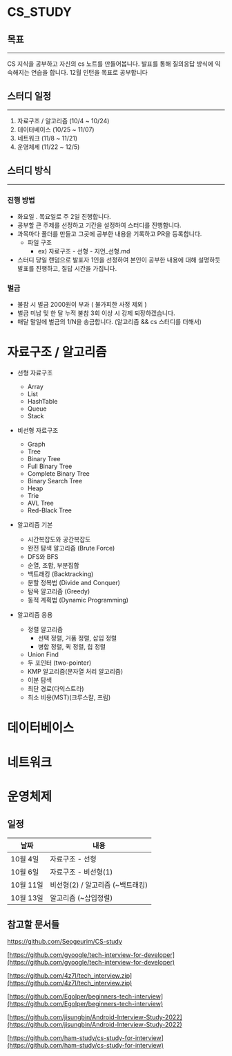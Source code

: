 # CS_STUDY
## 목표
---
CS 지식을 공부하고 자신의 cs 노트를 만들어봅니다.
발표를 통해 질의응답 방식에 익숙해지는 연습을 합니다.
12월 인턴을 목표로 공부합니다


## 스터디 일정
---

1. 자료구조 / 알고리즘 (10/4 ~ 10/24)
3. 데이터베이스 (10/25 ~ 11/07)
4. 네트워크 (11/8 ~ 11/21)
5. 운영체제 (11/22 ~ 12/5)

## 스터디 방식

---

### 진행 방법
- 화요일 . 목요일로 주 2일 진행합니다.
- 공부할 큰 주제를 선정하고 기간을 설정하여 스터디를 진행합니다.
- 과목마다 폴더를 만들고 그곳에 공부한 내용을 기록하고 PR을 등록합니다.
  - 파일 구조
    - ex) 자료구조 - 선형 - 지언_선형.md
- 스터디 당일 랜덤으로 발표자 1인을 선정하여 본인이 공부한 내용에 대해 설명하듯 발표를 진행하고, 질답 시간을 가집니다.

### 벌금
- 불참 시 벌금 2000원이 부과 ( 불가피한 사정 제외 )
- 벌금 미납 및 한 달 누적 불참 3회 이상 시 강제 퇴장하겠습니다.
- 매달 말일에 벌금의 1/N을 송금합니다. (알고리즘 && cs 스터디를 더해서)



# 자료구조 / 알고리즘
- 선형 자료구조
    - Array
    - List
    - HashTable
    - Queue
    - Stack
- 비선형 자료구조
  - Graph
  - Tree
  - Binary Tree
  - Full Binary Tree
  - Complete Binary Tree
  - Binary Search Tree
  - Heap
  - Trie
  - AVL Tree
  - Red-Black Tree

- 알고리즘 기본
  - 시간복잡도와 공간복잡도
  - 완전 탐색 알고리즘 (Brute Force)
  - DFS와 BFS
  - 순열, 조합, 부분집합
  - 백트래킹 (Backtracking)
  - 분할 정복법 (Divide and Conquer)
  - 탐욕 알고리즘 (Greedy)
  - 동적 계획법 (Dynamic Programming)

- 알고리즘 응용
  - 정렬 알고리즘
    - 선택 정렬, 거품 정렬, 삽입 정렬
    - 병합 정렬, 퀵 정렬, 힙 정렬
  - Union Find
  - 두 포인터 (two-pointer)
  - KMP 알고리즘(문자열 처리 알고리즘)
  - 이분 탐색
  - 최단 경로(다익스트라)
  - 최소 비용(MST)(크루스칼, 프림)


# 데이터베이스

# 네트워크

# 운영체제


## 일정

|날짜|내용|
|------|---|
|10월 4일|자료구조 - 선형|
|10월 6일|자료구조 - 비선형(1)|
|10월 11일|비선형(2) / 알고리즘 (~백트래킹)|
|10월 13일|알고리즘 (~삽입정렬)|



## 참고할 문서들

https://github.com/Seogeurim/CS-study

[https://github.com/gyoogle/tech-interview-for-developer](https://github.com/gyoogle/tech-interview-for-developer)

[https://github.com/4z7l/tech_interview.zip](https://github.com/4z7l/tech_interview.zip)

[https://github.com/Egolper/beginners-tech-interview](https://github.com/Egolper/beginners-tech-interview)

[https://github.com/jisungbin/Android-Interview-Study-2022](https://github.com/jisungbin/Android-Interview-Study-2022)

[https://github.com/ham-study/cs-study-for-interview](https://github.com/ham-study/cs-study-for-interview)
